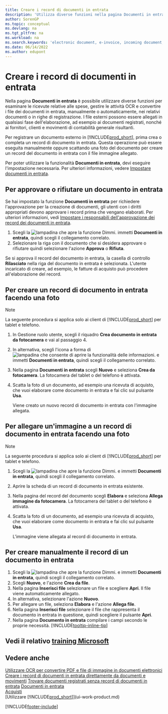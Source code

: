 ```yaml
---
title: Creare i record di documenti in entrata
description: 'Utilizza diverse funzioni nella pagina Documenti in entrata per rivedere le ricevute delle spese, gestire i task OCR, convertire i file dei documenti in entrata e collegare file esterni.'
author: SorenGP
ms.topic: conceptual
ms.devlang: na
ms.tgt_pltfrm: na
ms.workload: na
ms.search.keywords: 'electronic document, e-invoice, incoming document, OCR, ecommerce, document exchange, import invoice'
ms.date: 06/14/2022
ms.author: edupont
---
```

# <a name="create-incoming-document-records"></a>Creare i record di documenti in entrata

Nella pagina **Documenti in entrata** è possibile utilizzare diverse funzioni per esaminare le ricevute relative alle spese, gestire le attività OCR e convertire i file dei documenti in entrata, manualmente o automaticamente, nei relativi documenti o in righe di registrazione. I file esterni possono essere allegati in qualsiasi fase dell'elaborazione, ad esempio ai documenti registrati, nonché ai fornitori, clienti e movimenti di contabilità generale risultanti.

Per registrare un documento esterno in [!INCLUDE[prod_short](includes/prod_short.md)], prima crea o completa un record di documento in entrata. Questa operazione può essere eseguita manualmente oppure scattando una foto del documento per creare un record del documento in entrata con il file immagine allegato.

Per poter utilizzare la funzionalità **Documenti in entrata**, devi eseguire l'impostazione necessaria. Per ulteriori informazioni, vedere [Impostare documenti in entrata](across-how-setup-income-documents.md).

## <a name="approve-or-reject-an-incoming-document"></a>Per approvare o rifiutare un documento in entrata

Se hai impostato la funzione **Documenti in entrata** per richiedere l'approvazione per la creazione di documenti, gli utenti con i diritti appropriati devono approvare i record prima che vengano elaborati. Per ulteriori informazioni, vedi [Impostare i responsabili dell'approvazione dei record dei documenti in entrata](across-how-setup-income-documents.md#to-set-up-approvers-of-incoming-document-records).

1. Scegli la ![lampadina che apre la funzione Dimmi.](media/ui-search/search_small.png "Dimmi cosa vuoi fare") immetti **Documenti in entrata**, quindi scegli il collegamento correlato.
2. Selezionare la riga con il documento che si desidera approvare o rifiutare quindi selezionare l'azione **Approva** o **Rifiuta**.

Se si approva il record del documento in entrata, la casella di controllo **Rilasciato** nella riga del documento in entrata è selezionata. L'utente incaricato di creare, ad esempio, le fatture di acquisto può procedere all'elaborazione del record.

## <a name="create-an-incoming-document-record-by-taking-a-photo"></a>Per creare un record di documento in entrata facendo una foto

> [!NOTE]  
> La seguente procedura si applica solo ai client di [!INCLUDE[prod_short](includes/prod_short.md)] per tablet e telefono.

1. In Gestione ruolo utente, scegli il riquadro **Crea documento in entrata da fotocamera** e vai al passaggio 4.
2. In alternativa, scegli l'icona a forma di ![lampadina che consente di aprire la funzionalità delle informazioni.](media/ui-search/search_small.png "Dimmi cosa vuoi fare") e immetti **Documenti in entrata**, quindi scegli il collegamento correlato.
3. Nella pagina **Documenti in entrata** scegli **Nuovo** e seleziona **Crea da fotocamera**. La fotocamera del tablet o del telefono è attivata.
4. Scatta la foto di un documento, ad esempio una ricevuta di acquisto, che vuoi elaborare come documento in entrata e fai clic sul pulsante **Usa**.

    Viene creato un nuovo record di documento in entrata con l'immagine allegata.

## <a name="attach-an-image-to-an-incoming-document-record-by-taking-a-photo"></a>Per allegare un'immagine a un record di documento in entrata facendo una foto

> [!NOTE]  
> La seguente procedura si applica solo ai client di [!INCLUDE[prod_short](includes/prod_short.md)] per tablet e telefono.

1. Scegli la ![lampadina che apre la funzione Dimmi.](media/ui-search/search_small.png "Dimmi cosa vuoi fare") e immetti **Documenti in entrata**, quindi scegli il collegamento correlato.
2. Aprire la scheda di un record di documento in entrata esistente.
3. Nella pagina del record del documento scegli **Elabora** e seleziona **Allega immagine da fotocamera**. La fotocamera del tablet o del telefono è attivata.
4. Scatta la foto di un documento, ad esempio una ricevuta di acquisto, che vuoi elaborare come documento in entrata e fai clic sul pulsante **Usa**.

    L'immagine viene allegata al record di documento in entrata.

## <a name="create-an-incoming-document-record-manually"></a>Per creare manualmente il record di un documento in entrata

1. Scegli la ![lampadina che apre la funzione Dimmi.](media/ui-search/search_small.png "Informazioni sull'operazione che si desidera eseguire") e immetti **Documenti in entrata**, quindi scegli il collegamento correlato.
2. Scegli **Nuovo**, e l'azione **Crea da file**.  
3. Nella pagina **Inserisci file** selezionare un file e scegliere **Apri**. Il file viene automaticamente allegato.
4. In alternativa, selezionare l'azione **Nuovo**.
5. Per allegare un file, seleziona **Elabora** e l'azione **Allega file**.
6. Nella pagina **Inserisci file** selezionare il file che rappresenta il documento in entrata in questione, quindi scegliere il pulsante **Apri**.
7. Nella pagina **Documento in entrata** compilare i campi secondo le proprie necessità. [!INCLUDE[tooltip-inline-tip](includes/tooltip-inline-tip_md.md)]

## <a name="see-related-microsoft-training"></a>Vedi il relativo [training Microsoft](/training/modules/incoming-documents-dynamics-365-business-central/)

## <a name="see-also"></a>Vedere anche

[Utilizzare OCR per convertire PDF e file di immagine in documenti elettronici](across-how-use-ocr-pdf-images-files.md)
[Creare i record di documenti in entrata direttamente da documenti e movimenti](across-how-connect-disconnect-income-document-records.md)
[Trovare documenti registrati senza record di documenti in entrata](across-how-find-posted-documents-without-income-document-records.md)
[Documenti in entrata](across-income-documents.md)  
[Acquisti](purchasing-manage-purchasing.md)  
[Utilizzare [!INCLUDE[prod_short](includes/prod_short.md)]](ui-work-product.md)


[!INCLUDE[footer-include](includes/footer-banner.md)]
